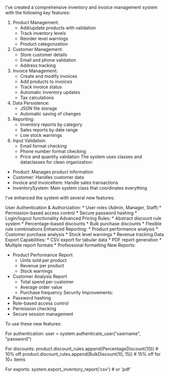 I've created a comprehensive inventory and invoice management system with the following key features:

1. Product Management:
    * Add/update products with validation
    * Track inventory levels
    * Reorder level warnings
    * Product categorization
2. Customer Management:
    * Store customer details
    * Email and phone validation
    * Address tracking
3. Invoice Management:
    * Create and modify invoices
    * Add products to invoices
    * Track invoice status
    * Automatic inventory updates
    * Tax calculations
4. Data Persistence:
    * JSON file storage
    * Automatic saving of changes
5. Reporting:
    * Inventory reports by category
    * Sales reports by date range
    * Low stock warnings
6. Input Validation:
    * Email format checking
    * Phone number format checking
    * Price and quantity validation
The system uses classes and dataclasses for clean organization:
* Product: Manages product information
* Customer: Handles customer data
* Invoice and InvoiceItem: Handle sales transactions
* InventorySystem: Main system class that coordinates everything


I've enhanced the system with several new features:

User Authentication & Authorization:
    * User roles (Admin, Manager, Staff)
    * Permission-based access control
    * Secure password hashing
    * Login/logout functionality
Advanced Pricing Rules:
    * Abstract discount rule system
    * Percentage-based discounts
    * Bulk purchase discounts
    * Flexible rule combinations
Enhanced Reporting:
    * Product performance analysis
    * Customer purchase analysis
    * Stock level warnings
    * Revenue tracking
Data Export Capabilities:
    * CSV export for tabular data
    * PDF report generation
    * Multiple report formats
    * Professional formatting
New Reports:
* Product Performance Report
    * Units sold per product
    * Revenue per product
    * Stock warnings
* Customer Analysis Report
    * Total spend per customer
    * Average order value
    * Purchase frequency
Security Improvements:
* Password hashing
* Role-based access control
* Permission checking
* Secure session management

To use these new features:

For authentication:
user = system.authenticate_user("username", "password")

For discounts:
product.discount_rules.append(PercentageDiscount(10))  # 10% off
product.discount_rules.append(BulkDiscount(10, 15))    # 15% off for 10+ items

For exports:
system.export_inventory_report('csv')  # or 'pdf'

